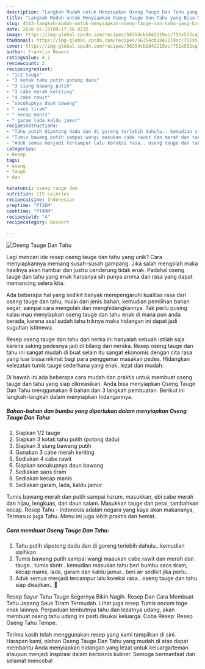 ```yaml
---
description: "Langkah Mudah untuk Menyiapkan Oseng Tauge Dan Tahu yang Bisa Manjain Lidah"
title: "Langkah Mudah untuk Menyiapkan Oseng Tauge Dan Tahu yang Bisa Manjain Lidah"
slug: 4543-langkah-mudah-untuk-menyiapkan-oseng-tauge-dan-tahu-yang-bisa-manjain-lidah
date: 2020-05-15T09:17:38.923Z
image: https://img-global.cpcdn.com/recipes/56354cb1842219ac/751x532cq70/oseng-tauge-dan-tahu-foto-resep-utama.jpg
thumbnail: https://img-global.cpcdn.com/recipes/56354cb1842219ac/751x532cq70/oseng-tauge-dan-tahu-foto-resep-utama.jpg
cover: https://img-global.cpcdn.com/recipes/56354cb1842219ac/751x532cq70/oseng-tauge-dan-tahu-foto-resep-utama.jpg
author: Franklin Bowers
ratingvalue: 4.7
reviewcount: 3
recipeingredient:
- "1/2 tauge"
- "3 kotak tahu putih potong dadu"
- "3 siung bawang putih"
- "3 cabe merah keriting"
- "4 cabe rawit"
- "secukupnya daun bawang"
- " saos tiram"
- " kecap manis"
- " garam lada kaldu jamur"
recipeinstructions:
- "Tahu putih dipotong dadu dan di goreng terlebih dahulu.. kemudian sisihkan"
- "Tumis bawang putih sampai wangi masukan cabe rawit dan merah dan tauge.. tumis sbntr.. kemudian masukan tahu beri bumbu saos tiram, kecap manis, lada, garam dan kaldu jamur.. beri air sedikit jika perlu.."
- "Aduk semua menjadi tercampur lalu koreksi rasa.. oseng tauge dan tahu siap disajikan.. 🙏"
categories:
- Resep
tags:
- oseng
- tauge
- dan

katakunci: oseng tauge dan 
nutrition: 115 calories
recipecuisine: Indonesian
preptime: "PT26M"
cooktime: "PT49M"
recipeyield: "4"
recipecategory: Dessert

---
```



![Oseng Tauge Dan Tahu](https://img-global.cpcdn.com/recipes/56354cb1842219ac/751x532cq70/oseng-tauge-dan-tahu-foto-resep-utama.jpg)

Lagi mencari ide resep oseng tauge dan tahu yang unik? Cara menyiapkannya memang susah-susah gampang. Jika salah mengolah maka hasilnya akan hambar dan justru cenderung tidak enak. Padahal oseng tauge dan tahu yang enak harusnya sih punya aroma dan rasa yang dapat memancing selera kita.

Ada beberapa hal yang sedikit banyak mempengaruhi kualitas rasa dari oseng tauge dan tahu, mulai dari jenis bahan, kemudian pemilihan bahan segar, sampai cara mengolah dan menghidangkannya. Tak perlu pusing kalau mau menyiapkan oseng tauge dan tahu enak di mana pun anda berada, karena asal sudah tahu triknya maka hidangan ini dapat jadi suguhan istimewa.

Resep oseng tauge dan tahu dari nerka ini hanyalah sebuah istilah saja karena saking pedesnya jadi di bilang dari neraka. Resep oseng tauge dan tahu ini sangat mudah di buat selain itu sangat ekonomis dengan cita rasa yang luar biasa nikmat bagi para penggemar masakan pedes. Hidangkan kelezatan tumis tauge sederhana yang enak, lezat dan mudah.


Di bawah ini ada beberapa cara mudah dan praktis untuk membuat oseng tauge dan tahu yang siap dikreasikan. Anda bisa menyiapkan Oseng Tauge Dan Tahu menggunakan 9 bahan dan 3 langkah pembuatan. Berikut ini langkah-langkah dalam menyiapkan hidangannya.

<!--inarticleads1-->

##### Bahan-bahan dan bumbu yang diperlukan dalam menyiapkan Oseng Tauge Dan Tahu:

1. Siapkan 1/2 tauge
1. Siapkan 3 kotak tahu putih (potong dadu)
1. Siapkan 3 siung bawang putih
1. Gunakan 3 cabe merah keriting
1. Sediakan 4 cabe rawit
1. Siapkan secukupnya daun bawang
1. Sediakan  saos tiram
1. Sediakan  kecap manis
1. Sediakan  garam, lada, kaldu jamur


Tumis bawang merah dan putih sampai harum, masukkan, ebi cabe merah dan hijau, lengkuas, dan daun salam. Masukkan tauge dan petai, tambahkan kecap. Resep Tahu - Indonesia adalah negara yang kaya akan makananya, Termasuk juga Tahu. Menu ini juga lebih praktis dan hemat. 

<!--inarticleads2-->

##### Cara membuat Oseng Tauge Dan Tahu:

1. Tahu putih dipotong dadu dan di goreng terlebih dahulu.. kemudian sisihkan
1. Tumis bawang putih sampai wangi masukan cabe rawit dan merah dan tauge.. tumis sbntr.. kemudian masukan tahu beri bumbu saos tiram, kecap manis, lada, garam dan kaldu jamur.. beri air sedikit jika perlu..
1. Aduk semua menjadi tercampur lalu koreksi rasa.. oseng tauge dan tahu siap disajikan.. 🙏


Resep Sayur Tahu Tauge Segernya Bikin Nagih. Resep Dan Cara Membuat Tahu Jepang Saus Tiram Termudah. Lihat juga resep Tumis oncom toge enak lainnya. Perpaduan lembutnya tahu dan lezatnya udang, akan membuat oseng tahu udang ini pasti disukai keluarga. Coba Resep: Resep Oseng Tahu Tempe. 

Terima kasih telah menggunakan resep yang kami tampilkan di sini. Harapan kami, olahan Oseng Tauge Dan Tahu yang mudah di atas dapat membantu Anda menyiapkan hidangan yang lezat untuk keluarga/teman ataupun menjadi inspirasi dalam berbisnis kuliner. Semoga bermanfaat dan selamat mencoba!
